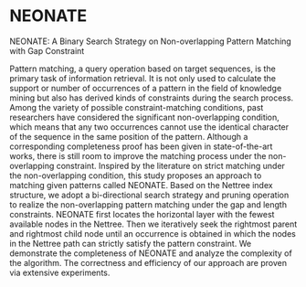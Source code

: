 # NEONATE
NEONATE: A Binary Search Strategy on Non-overlapping Pattern Matching with Gap Constraint

Pattern matching, a query operation based on target sequences, is the primary task of information retrieval. It is not only used to calculate the support or number of occurrences of a pattern in the field of knowledge mining but also has derived kinds of constraints during the search process. Among the variety of possible constraint-matching conditions, past researchers have considered the significant non-overlapping condition, which means that any two occurrences cannot use the identical character of the sequence in the same position of the pattern. Although a corresponding completeness proof has been given in state-of-the-art works, there is still room to improve the matching process under the non-overlapping constraint. Inspired by the literature on strict matching under the non-overlapping condition, this study proposes an approach to matching given patterns called NEONATE. Based on the Nettree index structure, we adopt a bi-directional search strategy and pruning operation to realize the non-overlapping pattern matching under the gap and length constraints. NEONATE first locates the horizontal layer with the fewest available nodes in the Nettree. Then we iteratively seek the rightmost parent and rightmost child node until an occurrence is obtained in which the nodes in the Nettree path can strictly satisfy the pattern constraint. We demonstrate the completeness of NEONATE and analyze the complexity of the algorithm. The correctness and efficiency of our approach are proven via extensive experiments.
